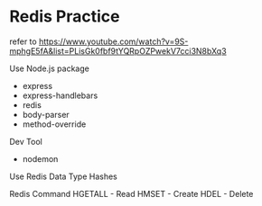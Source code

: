 # Redis Practice
refer to https://www.youtube.com/watch?v=9S-mphgE5fA&list=PLisGk0fbf9tYQRpOZPwekV7cci3N8bXq3

Use Node.js package
- express
- express-handlebars
- redis
- body-parser
- method-override

Dev Tool
- nodemon

Use Redis Data Type
Hashes

Redis Command
HGETALL - Read
HMSET - Create
HDEL - Delete
